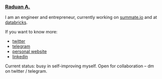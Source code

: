 ### [Raduan A.](https://raduan.xyz)
I am an engineer and entrepreneur, currently working on [summate.io](https://summate.io) and at [databricks](https://databricks.com).

If you want to know more:
- [twitter](https://twitter.com/0xRaduan)
- [telegram](https://t.me/notes_by_raduan)
- [personal website](https://raduan.xyz)
- [linkedin](https://linkedin.com/in/0xRaduan)

Current status: busy in self-improving myself. Open for collaboration – dm on twitter / telegram.
